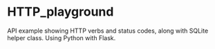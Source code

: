 # HTTP_playground
API example showing HTTP verbs and status codes, along with SQLite helper class. Using Python with Flask.

